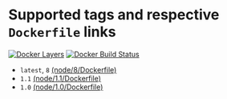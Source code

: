 # Supported tags and respective `Dockerfile` links

[![Docker Layers](https://images.microbadger.com/badges/image/ardeveloppement/node.svg)][microbadger]
[![Docker Build Status](https://img.shields.io/docker/build/ardeveloppement/node.svg)][dockerstore]

* `latest`, `8` [(node/8/Dockerfile)](https://github.com/ArDeveloppement/docker-images/blob/master/node/8/Dockerfile)
* `1.1` [(node/1.1/Dockerfile)](https://github.com/ArDeveloppement/docker-images/blob/master/node/1.1/Dockerfile)
* `1.0` [(node/1.0/Dockerfile)](https://github.com/ArDeveloppement/docker-images/blob/master/node/1.0/Dockerfile)

[microbadger]: https://microbadger.com/images/ardeveloppement/node
[dockerstore]: https://store.docker.com/community/images/ardeveloppement/node
